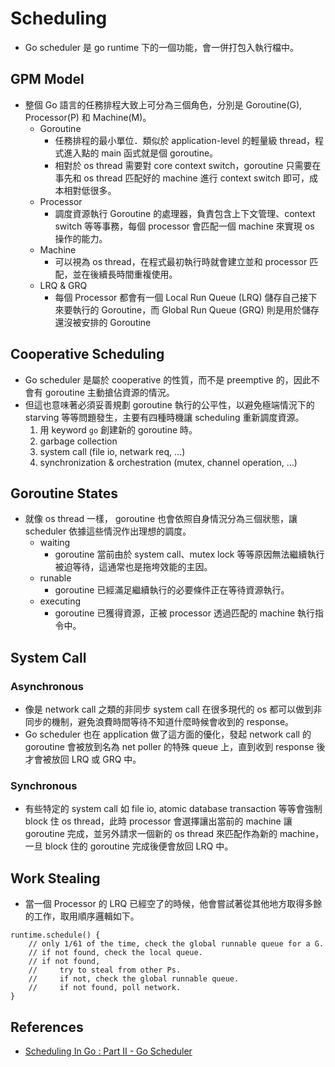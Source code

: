 # Scheduling
- Go scheduler 是 go runtime 下的一個功能，會一併打包入執行檔中。

## GPM Model
- 整個 Go 語言的任務排程大致上可分為三個角色，分別是 Goroutine(G), Processor(P) 和 Machine(M)。
  - Goroutine
    - 任務排程的最小單位．類似於 application-level 的輕量級 thread，程式進入點的 main 函式就是個 goroutine。
    - 相對於 os thread 需要對 core context switch，goroutine 只需要在事先和 os thread 匹配好的 machine 進行 context switch 即可，成本相對低很多。
  - Processor
    - 調度資源執行 Goroutine 的處理器，負責包含上下文管理、context switch 等等事務，每個 processor 會匹配一個 machine 來實現 os 操作的能力。
  - Machine
    - 可以視為 os thread，在程式最初執行時就會建立並和 processor 匹配，並在後續長時間重複使用。
  - LRQ & GRQ
    - 每個 Processor 都會有一個 Local Run Queue (LRQ) 儲存自己接下來要執行的 Goroutine，而 Global Run Queue (GRQ) 則是用於儲存還沒被安排的 Goroutine

## Cooperative Scheduling
- Go scheduler 是屬於 cooperative 的性質，而不是 preemptive 的，因此不會有 goroutine 主動搶佔資源的情況。
- 但這也意味著必須妥善規劃 goroutine 執行的公平性，以避免極端情況下的 starving 等等問題發生，主要有四種時機讓 scheduling 重新調度資源。
  1. 用 keyword `go` 創建新的 goroutine 時。
  2. garbage collection
  3. system call (file io, netwark req, ...)
  4. synchronization & orchestration (mutex, channel operation, ...)

## Goroutine States
- 就像 os thread 一樣， goroutine 也會依照自身情況分為三個狀態，讓 scheduler 依據這些情況作出理想的調度。
  - waiting
    - goroutine 當前由於 system call、mutex lock 等等原因無法繼續執行被迫等待，這通常也是拖垮效能的主因。
  - runable
    - goroutine 已經滿足繼續執行的必要條件正在等待資源執行。
  - executing
    - goroutine 已獲得資源，正被 processor 透過匹配的 machine 執行指令中。

## System Call

### Asynchronous
- 像是 network call 之類的非同步 system call 在很多現代的 os 都可以做到非同步的機制，避免浪費時間等待不知道什麼時候會收到的 response。
- Go scheduler 也在 application 做了這方面的優化，發起 network call 的 goroutine 會被放到名為 net poller 的特殊 queue 上，直到收到 response 後才會被放回 LRQ 或 GRQ 中。

### Synchronous
- 有些特定的 system call 如 file io, atomic database transaction 等等會強制 block 住 os thread，此時 processor 會選擇讓出當前的 machine 讓 goroutine 完成，並另外請求一個新的 os thread 來匹配作為新的 machine，一旦 block 住的 goroutine 完成後便會放回 LRQ 中。

## Work Stealing
- 當一個 Processor 的 LRQ 已經空了的時候，他會嘗試著從其他地方取得多餘的工作，取用順序邏輯如下。
```
runtime.schedule() {
    // only 1/61 of the time, check the global runnable queue for a G.
    // if not found, check the local queue.
    // if not found,
    //     try to steal from other Ps.
    //     if not, check the global runnable queue.
    //     if not found, poll network.
}
```

## References
- [Scheduling In Go : Part II - Go Scheduler](https://www.ardanlabs.com/blog/2018/08/scheduling-in-go-part2.html)
